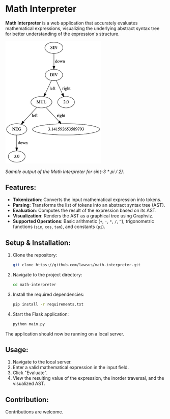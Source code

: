 # Math Interpreter

**Math Interpreter** is a web application that accurately evaluates mathematical expressions, visualizing the underlying abstract syntax tree for better understanding of the expression's structure.

<!-- ![Sample Output Image](image.png) -->
<img src="image.png" alt="drawing" width="300"/>

*Sample output of the Math Interpreter for sin(-3 * pi / 2).*

## Features:

- **Tokenization**: Converts the input mathematical expression into tokens.
- **Parsing**: Transforms the list of tokens into an abstract syntax tree (AST).
- **Evaluation**: Computes the result of the expression based on its AST.
- **Visualization**: Renders the AST as a graphical tree using Graphviz.
- **Supported Operations**: Basic arithmetic (`+`, `-`, `*`, `/`, `^`), trigonometric functions (`sin`, `cos`, `tan`), and constants (`pi`).

## Setup & Installation:

1. Clone the repository:
   ```bash
   git clone https://github.com/lawsus/math-interpreter.git
   ```

2. Navigate to the project directory:
   ```bash
   cd math-interpreter
   ```

3. Install the required dependencies:
   ```bash
   pip install -r requirements.txt
   ```

4. Start the Flask application:
   ```bash
   python main.py
   ```

The application should now be running on a local server.

## Usage:

1. Navigate to the local server.
2. Enter a valid mathematical expression in the input field.
3. Click "Evaluate".
4. View the resulting value of the expression, the inorder traversal, and the visualized AST.

## Contribution:

Contributions are welcome.
